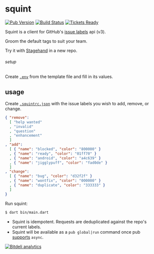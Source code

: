 squint
======

[![Pub Version][pub_badge]][pub]
[![Build Status][drone_badge]][drone]
[![Tickets Ready][waffle_badge]][waffle]

Squint is a client for GitHub's [issue labels][] api (v3).

Groom the default tags to suit your team.

Try it with [Stagehand][] in a new repo.

[stagehand]: http://stagehand.pub/

[bitdeli_badge]: https://d2weczhvl823v0.cloudfront.net/mockturtl/squint/trend.png
[bitdeli]: https://bitdeli.com/free
[drone_badge]: https://drone.io/github.com/mockturtl/squint/status.png
[drone]: https://drone.io/github.com/mockturtl/squint/latest
[pub_badge]: https://img.shields.io/pub/v/squint.svg
[pub]: https://pub.dartlang.org/packages/squint
[waffle_badge]: https://badge.waffle.io/mockturtl/squint.svg?label=ready&title=Ready
[waffle]: https://waffle.io/mockturtl/squint

###### setup

Create [`.env`][.env] from the template file and fill in its values.

usage
-----

Create [`.squintrc.json`][squintrc] with the issue labels you wish to add, remove, or change.

```json
{ "remove":
  [ "help wanted"
  , "invalid"
  , "question"
  , "enhancement"
  ]
, "add": 
  [ { "name": "blocked", "color": "800000" }
  , { "name": "ready", "color": "01ff70" }
  , { "name": "android", "color": "a4c639" }
  , { "name": "jigglypuff", "color": "fad0de" }
  ]
, "change":
  [ { "name": "bug", "color": "d32f2f" }
  , { "name": "wontfix", "color": "000000" }
  , { "name": "duplicate", "color": "333333" }
  ]
}
```

Run squint: 

```sh
$ dart bin/main.dart
```

- Squint is idempotent.  Requests are deduplicated against the repo's current labels.
- Squint will be available as a `pub global|run` command once pub [supports][pub-async] `async`.

[issue labels]: https://developer.github.com/v3/issues/labels/
[pub-async]: http://stackoverflow.com/a/27753955
[squintrc]: https://github.com/mockturtl/squint/blob/master/.squintrc.json.example 
[.env]: https://github.com/mockturtl/squint/blob/master/.env.example

[![Bitdeli analytics][bitdeli_badge]][bitdeli]
